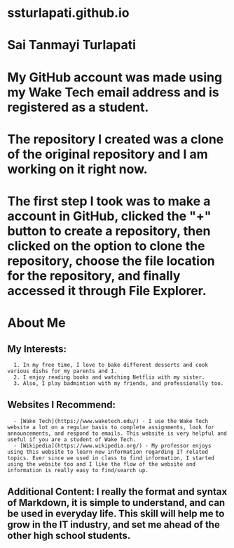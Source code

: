 # ssturlapati.github.io
# Sai Tanmayi Turlapati 
# My GitHub account was made using my Wake Tech email address and is registered as a student. 
# The repository I created was a clone of the original repository and I am working on it right now. 
# The first step I took was to make a account in GitHub, clicked the "+" button to create a repository, then clicked on the option to clone the repository, choose the file location for the repository, and finally accessed it through File Explorer. 

# About Me
## My Interests: 
      1. In my free time, I love to bake different desserts and cook various dishs for my parents and I. 
      2. I enjoy reading books and watching Netflix with my sister. 
      3. Also, I play badmintion with my friends, and professionally too. 
## Websites I Recommend: 
      - [Wake Tech](https://www.waketech.edu/) - I use the Wake Tech website a lot on a regular basis to complete assignments, look for announcements, and respond to emails. This website is very helpful and useful if you are a student of Wake Tech. 
      - [Wikipedia](https://www.wikipedia.org/) - My professor enjoys using this website to learn new information regarding IT related topics. Ever since we used in class to find information, I started using the website too and I like the flow of the website and information is really easy to find/search up. 
## Additional Content: I really the format and syntax of Markdown, it is simple to understand, and can be used in everyday life. This skill will help me to grow in the IT industry, and set me ahead of the other high school students. 
